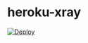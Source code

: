 # heroku-xray


[![Deploy](https://www.herokucdn.com/deploy/button.png)](https://dashboard.heroku.com/new?template=https://github.com/wenjuhesos/heroku-xray/tree/main)

